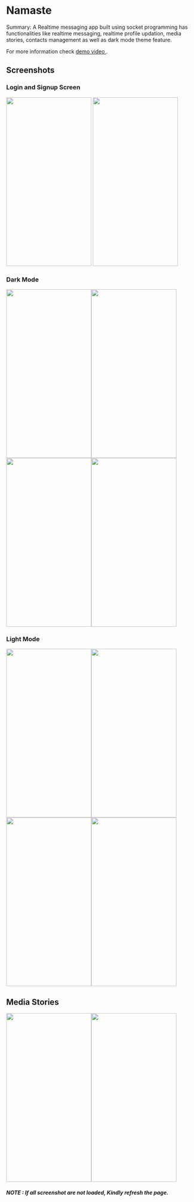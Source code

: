 # Namaste
Summary: A Realtime messaging app built using socket programming has functionalities like realtime messaging, realtime profile updation, media stories, contacts management as well as dark mode theme feature.

For more information check 
 [ demo video ](https://drive.google.com/file/d/1DLGNpsrI7BWkYAXdlfI1bTzujh6a7EyE/view?usp=sharing) .


## Screenshots


### Login and Signup Screen
<img width="228" height="450" src="https://drive.google.com/uc?export=view&id=1cCgeQd5Hgj8QxejMBjPVe8LukjrzM2eX" /> <img width="228" height="450" src="https://drive.google.com/uc?export=view&id=1JfKZ6zaLAPg05cmh0EAJ8Caz-K10ozVb" />


### Dark Mode
<img width="228" height="450" src="https://drive.google.com/uc?export=view&id=1ZyZJCIc63IK1MJ8j8CokkFBdGoQMw0Cp" /><img width="228" height="450" src="https://drive.google.com/uc?export=view&id=1SaWXNUhfn5YXnXt21DgINSbA9F-19igv" /><img width="228" height="450" src="https://drive.google.com/uc?export=view&id=1lMeaDMod0rbDXTXZk6vA7F82_R8jGDfz" /><img width="228" height="450" src="https://drive.google.com/uc?export=view&id=1FcdtS889BigJzrq-BBBTWbQW-GN5D5n7" /> 


### Light Mode
<img width="228" height="450" src="https://drive.google.com/uc?export=view&id=1sOgK_fjW55_WRMCG6Bp9ijN1nkBkYAsH" /><img width="228" height="450" src="https://drive.google.com/uc?export=view&id=1WCHXT9n_F9GCa5wPRUqE2DSytZJepew6" /><img width="228" height="450" src="https://drive.google.com/uc?export=view&id=1xyJK3QsSX-pxVMHPyFSwk9FUIBbyQ9v0" /><img width="228" height="450" src="https://drive.google.com/uc?export=view&id=1gZCx24XFABBvF4hiBhv6OItIA6eJrpeu" /> 


## Media Stories
<img width="228" height="450" src="https://drive.google.com/uc?export=view&id=1DhF6foHDUlTNLOQacmJg94dMqfwLxeRV" /><img width="228" height="450" src="https://drive.google.com/uc?export=view&id=19jCrUcI_Pmz8q-35WVETYzalLHsqS-Fd" /> 





##### NOTE : If all screenshot are not loaded, Kindly refresh the page.
